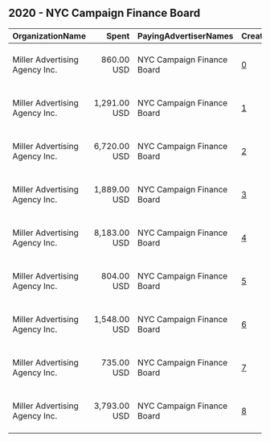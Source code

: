 ## 2020 - NYC Campaign Finance Board 
|OrganizationName|Spent|PayingAdvertiserNames|CreativeUrls|Impressions|Genders|AgeBrackets|CountryCodes|BillingAddresses|CandidateBallotInformation|
|:---|---:|:---|:---|---:|:---|:---|:---|:---|:---|
|Miller Advertising Agency  Inc.|860.00 USD|NYC Campaign Finance Board|[0](https://www.snap.com/political-ads/asset/08d5c42a44316b402a9dfe19ed2267d84feee237ecc25daede3178ae0a9039b6?mediaType=jpg)|241,858||17-29|united states|"909 Third Avenue, 15th Floor,New York,10022,US"||
|Miller Advertising Agency  Inc.|1,291.00 USD|NYC Campaign Finance Board|[1](https://www.snap.com/political-ads/asset/c96994fa592a55ecd2f2bc1ac97dc083a679f357906266dcf36476dfbe44a736?mediaType=png)|301,274||17-29|united states|"909 Third Avenue, 15th Floor,New York,10022,US"||
|Miller Advertising Agency  Inc.|6,720.00 USD|NYC Campaign Finance Board|[2](https://www.snap.com/political-ads/asset/6a71b08f9886a56ca841009973222e7aaff3dbe766252ed19a3489beb8a4e8ae?mediaType=mp4)|3,132,637||18-29|united states|"909 Third Avenue, 15th Floor,New York,10022,US"||
|Miller Advertising Agency  Inc.|1,889.00 USD|NYC Campaign Finance Board|[3](https://www.snap.com/political-ads/asset/dbcf7b1c96f7fd121e7b8fa8ddd51907c3f25c0344d7b749206347339ad0419b?mediaType=png)|432,220||17-29|united states|"909 Third Avenue, 15th Floor,New York,10022,US"||
|Miller Advertising Agency  Inc.|8,183.00 USD|NYC Campaign Finance Board|[4](https://www.snap.com/political-ads/asset/a5f2ba0bd3fe9cca21099dd0897c0e66f889483a249382b0de12ad7af8338a49?mediaType=png)|2,154,550||17-29|united states|"909 Third Avenue, 15th Floor,New York,10022,US"||
|Miller Advertising Agency  Inc.|804.00 USD|NYC Campaign Finance Board|[5](https://www.snap.com/political-ads/asset/fc5e76bf7c3b3b328f9afda2f85fa691509a69ed2fbd7a20d795a6317f155bc4?mediaType=jpg)|236,436||17-29|united states|"909 Third Avenue, 15th Floor,New York,10022,US"||
|Miller Advertising Agency  Inc.|1,548.00 USD|NYC Campaign Finance Board|[6](https://www.snap.com/political-ads/asset/14a501f2b415bafdd01636f7ff1476c20faae95a542b36fd6d7c0f6410c66364?mediaType=png)|370,777||17-29|united states|"909 Third Avenue, 15th Floor,New York,10022,US"||
|Miller Advertising Agency  Inc.|735.00 USD|NYC Campaign Finance Board|[7](https://www.snap.com/political-ads/asset/e6b33bfc4d7dfe7ea8efc101005f2fda46990f25aeb73a6b7706daa18a08cde0?mediaType=jpg)|225,692||17-29|united states|"909 Third Avenue, 15th Floor,New York,10022,US"||
|Miller Advertising Agency  Inc.|3,793.00 USD|NYC Campaign Finance Board|[8](https://www.snap.com/political-ads/asset/716aec759d90ecd1a96bc334b44d707dab1217bd833b9491efc1133165b457fc?mediaType=png)|863,113||17-29|united states|"909 Third Avenue, 15th Floor,New York,10022,US"||
